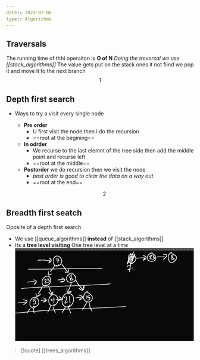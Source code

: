 ```yaml
---
date:: 2023-07-06
type:: Algorithms
---
```

## Traversals
The running time of thhi operaiton is **O of N**
*Doing the treversal we use [[stack_algorithms]]*
The value gets put on the stack ones it not fiind we pop it and move it to the next branch
$$1$$
## Depth first search
-  Ways to try a visit every single node
	
	- **Pre order**
		- U first visit the node then i do the recursion 
		- ==root at the begining==
	- **In odrder** 
		- We recurse to the last elemnt of the tree side then add the middle point and recurse left
		- ==root at the middle==
	- **Postorder** we do recursion then we visit the  node 
		- *post order is good to clear the data on a way out*
		- ==root at the end==

	$$2$$ 
## Breadth first seatch
Oposite of a depth first search 
- We use [[queue_algorithms]] **instead** of [[stack_algorithms]] 
- Its a **tree level visiting**
	One tree level at a time 
	![BreadthFirstSarge_visual.png](/static/BreadthFirstSarge_visual.png)
>[!quote] [[trees_algorithms]]